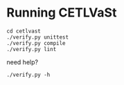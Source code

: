 # Running CETLVaSt

```
cd cetlvast
./verify.py unittest
./verify.py compile
./verify.py lint
```

need help?

```
./verify.py -h
```

